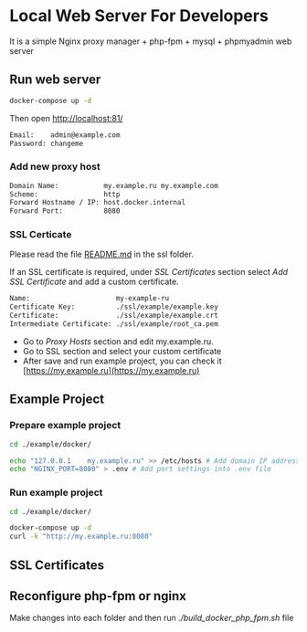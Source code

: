 # Local Web Server For Developers

It is a simple Nginx proxy manager + php-fpm + mysql + phpmyadmin web server

## Run web server

```bash
docker-compose up -d
```

Then open [http://localhost:81/](http://localhost:81/)

```bash
Email:    admin@example.com
Password: changeme
```

### Add new proxy host

```bash
Domain Name:           my.example.ru my.example.com
Scheme:                http
Forward Hostname / IP: host.docker.internal
Forward Port:          8080
```

### SSL Certicate

Please read the file [README.md](./ssl/README.md) in the ssl folder.

If an SSL certificate is required, under *SSL Certificates* section select *Add SSL Certificate* and add a custom certificate.

```bash
Name:                     my-example-ru
Certificate Key:          ./ssl/example/example.key
Certificate:              ./ssl/example/example.crt
Intermediate Certificate: ./ssl/example/root_ca.pem
```

* Go to *Proxy Hosts* section and edit my.example.ru.
* Go to SSL section and select your custom certificate
* After save and run example project, you can check it [https://my.example.ru](https://my.example.ru)

## Example Project

### Prepare example project

```bash
cd ./example/docker/

echo "127.0.0.1    my.example.ru" >> /etc/hosts # Add domain IP address into /etc/hosts file
echo "NGINX_PORT=8080" > .env # Add port settings into .env file
```

### Run example project

```bash
cd ./example/docker/

docker-compose up -d
curl -k "http://my.example.ru:8080"
```

## SSL Certificates


## Reconfigure php-fpm or nginx

Make changes into each folder and then run *./build_docker_php_fpm.sh* file
